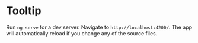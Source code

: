 # Tooltip

Run `ng serve` for a dev server. Navigate to `http://localhost:4200/`. The app will automatically reload if you change any of the source files.


